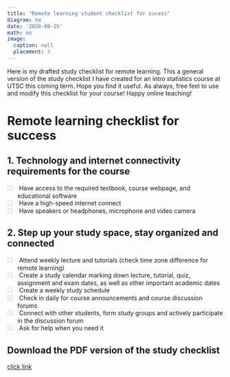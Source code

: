 ```yaml
---
title: "Remote learning student checklist for sucess"
diagram: no
date: '2020-08-15'
math: no
image:
  caption: null
  placement: 3
---
```


Here is my drafted study checklist for remote learning. This a general version of the study checklist I have created for an intro statistics course at UTSC this coming term. Hope you find it useful. As always, free feel to use and modify this checklist for your course! Happy online teaching!


# Remote learning checklist for success

## 1.	Technology and internet connectivity requirements for the course

<ul class="task-list">
<li><input type="checkbox" disabled="" class="task-list-item"> Have access to the required textbook, course webpage, and educational software</li>
<li><input type="checkbox" disabled="" class="task-list-item"> Have a high-speed internet connect</li>
<li><input type="checkbox" disabled="" class="task-list-item"> Have speakers or headphones, microphone and video camera</li>
</ul>


## 2.	Step up your study space, stay organized and connected

<ul class="task-list">
<li><input type="checkbox" disabled="" class="task-list-item"> Attend weekly lecture and tutorials (check time zone difference for remote learning)</li>
<li><input type="checkbox" disabled="" class="task-list-item"> Create a study calendar marking down lecture, tutorial, quiz, assignment and exam dates, as well as other important academic dates</li>
<li><input type="checkbox" disabled="" class="task-list-item"> Create a weekly study schedule</li>
<li><input type="checkbox" disabled="" class="task-list-item"> Check in daily for course announcements and course discussion forums</li>
<li><input type="checkbox" disabled="" class="task-list-item"> Connect with other students, form study groups and actively participate in the discussion forum</li>
<li><input type="checkbox" disabled="" class="task-list-item"> Ask for help when you need it</li>
</ul>


## Download the PDF version of the study checklist 

[click link](files/checklist.pdf)


